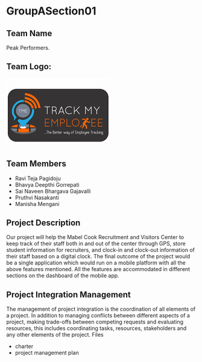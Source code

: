 # GroupASection01

## Team Name
Peak Performers.

## Team Logo:
![](logo.png)

## Team Members
- Ravi Teja Pagidoju
- Bhavya Deepthi Gorrepati
- Sai Naveen Bhargava Gajavalli
- Pruthvi Nasakanti
- Manisha Mengani

## Project Description
Our project will help the Mabel Cook Recruitment and Visitors Center to keep track of their staff both in and out of the center through GPS, store student information for recruiters, and clock-in and clock-out information of their staff based on a digital clock. The final outcome of the project would be a single application which would run on a mobile platform with all the above features mentioned. All the features are accommodated in different sections on the dashboard of the mobile app.

## Project Integration Management
The management of project integration is the coordination of all elements of a project. In addition to managing conflicts between different aspects of a project, making trade-offs between competing requests and evaluating resources, this includes coordinating tasks, resources, stakeholders and any other elements of the project.
Files
- charter
- project management plan
